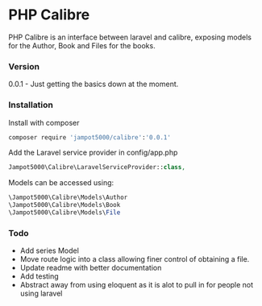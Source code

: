 # PHP Calibre

PHP Calibre is an interface between laravel and calibre, exposing models for the Author, Book and Files for the books.

### Version

0.0.1 - Just getting the basics down at the moment.

### Installation

Install with composer

```bash
composer require 'jampot5000/calibre':'0.0.1'
```

Add the Laravel service provider in config/app.php

```php
Jampot5000\Calibre\LaravelServiceProvider::class,
```

Models can be accessed using:

```php
\Jampot5000\Calibre\Models\Author
\Jampot5000\Calibre\Models\Book
\Jampot5000\Calibre\Models\File
```
    
### Todo

* Add series Model
* Move route logic into a class allowing finer control of obtaining a file.
* Update readme with better documentation
* Add testing
* Abstract away from using eloquent as it is alot to pull in for people not using laravel

